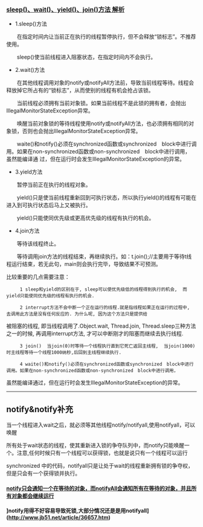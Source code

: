 ### [sleep()、wait()、yield()、join()方法 解析](http://blog.csdn.net/yangyan19870319/article/details/6205312)
*   1.sleep()方法

　　在指定时间内让当前正在执行的线程暂停执行，但不会释放“锁标志”。不推荐使用。
  
　　sleep()使当前线程进入阻塞状态，在指定时间内不会执行。
  
*   2.wait()方法
  
　　在其他线程调用对象的notify或notifyAll方法前，导致当前线程等待。线程会释放掉它所占有的“锁标志”，从而使别的线程有机会抢占该锁。
  
　　当前线程必须拥有当前对象锁。如果当前线程不是此锁的拥有者，会抛出IllegalMonitorStateException异常。
  
　　唤醒当前对象锁的等待线程使用notify或notifyAll方法，也必须拥有相同的对象锁，否则也会抛出IllegalMonitorStateException异常。
  
　　waite()和notify()必须在synchronized函数或synchronized　block中进行调用。如果在non-synchronized函数或non-synchronized　block中进行调用，
  虽然能编译通       过，但在运行时会发生IllegalMonitorStateException的异常。

  
*   3.yield方法
  
　　暂停当前正在执行的线程对象。
  
　　yield()只是使当前线程重新回到可执行状态，所以执行yield()的线程有可能在进入到可执行状态后马上又被执行。
  
　　yield()只能使同优先级或更高优先级的线程有执行的机会。
  
*   4.join方法
  
　　等待该线程终止。
  
　　等待调用join方法的线程结束，再继续执行。如：t.join();//主要用于等待t线程运行结束，若无此句，main则会执行完毕，导致结果不可预测。

   比较重要的几点需要注意：
   
         1 sleep和yield的区别在于, sleep可以使优先级低的线程得到执行的机会,  而yield只能使同优先级的线程有执行的机会.
         
         2 interrupt方法不会中断一个正在运行的线程.就是指线程如果正在运行的过程中, 去调用此方法是没有任何反应的. 为什么呢, 因为这个方法只是提供给 
被阻塞的线程, 即当线程调用了.Object.wait, Thread.join, Thread.sleep三种方法之一的时候, 再调用interrupt方法, 才可以中断刚才的阻塞而继续去执行线程.

         3 join()  当join(0)时等待一个线程执行直到它死亡返回主线程,  当join(1000)时主线程等待一个线程1000纳秒,后回到主线程继续执行.

         4 waite()和notify()必须在synchronized函数或synchronized　block中进行调用。如果在non-synchronized函数或non-synchronized　block中进行调用，
虽然能编译通过，但在运行时会发生IllegalMonitorStateException的异常。

------------

notify&notify补充
------------

当一个线程进入wait之后，就必须等其他线程notify/notifyall,使用notifyall，可以唤醒

所有处于wait状态的线程，使其重新进入锁的争夺队列中，而notify只能唤醒一个。注意,任何时候只有一个线程可以获得锁，也就是说只有一个线程可以运行

synchronized 中的代码，notifyall只是让处于wait的线程重新拥有锁的争夺权，但是只会有一个获得锁并执行。

#### [notify只会通知一个在等待的对象，而notifyAll会通知所有在等待的对象，并且所有对象都会继续运行](http://www.jb51.net/article/92473.htm)

#### ]notify用得不好容易导致死锁,大部分情况还是是用notifyall](http://www.jb51.net/article/36657.htm)
